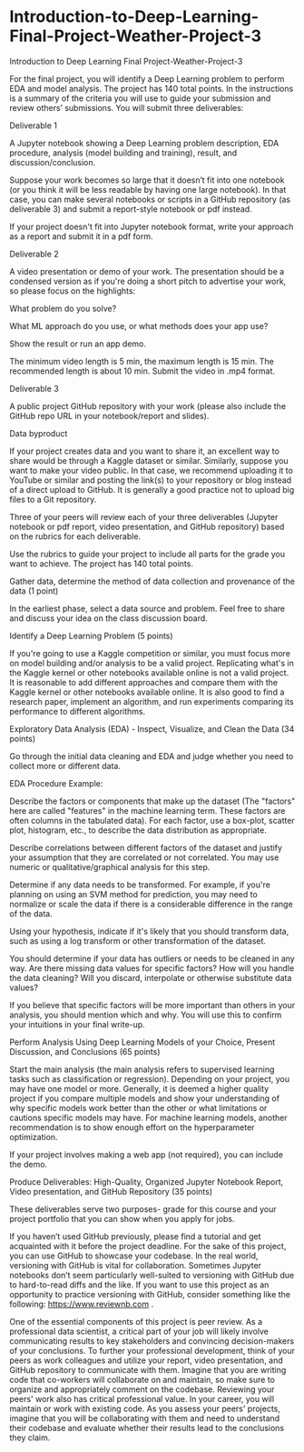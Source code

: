 # Introduction-to-Deep-Learning-Final-Project-Weather-Project-3
Introduction to Deep Learning Final Project-Weather-Project-3

For the final project, you will identify a Deep Learning problem to perform EDA and model analysis.  The project has 140 total points. In the instructions is a summary of the criteria you will use to guide your submission and review others’ submissions.   You will submit three deliverables:

Deliverable 1 

A Jupyter notebook showing a Deep Learning problem description, EDA procedure, analysis (model building and training), result, and discussion/conclusion. 

Suppose your work becomes so large that it doesn’t fit into one notebook (or you think it will be less readable by having one large notebook). In that case, you can make several notebooks or scripts in a GitHub repository (as deliverable 3) and submit a report-style notebook or pdf instead.

If your project doesn't fit into Jupyter notebook format, write your approach as a report and submit it in a pdf form.

Deliverable 2 

A video presentation or demo of your work. The presentation should be a condensed version as if you're doing a short pitch to advertise your work, so please focus on the highlights:

What problem do you solve?

What ML approach do you use, or what methods does your app use?

Show the result or run an app demo.

The minimum video length is 5 min, the maximum length is 15 min. The recommended length is about 10 min. Submit the video in .mp4 format.

Deliverable 3 

A public project GitHub repository with your work (please also include the GitHub repo URL in your notebook/report and slides). 

Data byproduct

If your project creates data and you want to share it, an excellent way to share would be through a Kaggle dataset or similar. Similarly, suppose you want to make your video public. In that case, we recommend uploading it to YouTube or similar and posting the link(s) to your repository or blog instead of a direct upload to GitHub. It is generally a good practice not to upload big files to a Git repository.

Three of your peers will review each of your three deliverables (Jupyter notebook or pdf report, video presentation, and GitHub repository) based on the rubrics for each deliverable. 

Use the rubrics to guide your project to include all parts for the grade you want to achieve. The project has 140 total points. 


Gather data, determine the method of data collection and provenance of the data (1 point)

In the earliest phase, select a data source and problem. Feel free to share and discuss your idea on the class discussion board.


Identify a Deep Learning Problem (5 points)

If you're going to use a Kaggle competition or similar, you must focus more on model building and/or analysis to be a valid project. Replicating what's in the Kaggle kernel or other notebooks available online is not a valid project. It is reasonable to add different approaches and compare them with the Kaggle kernel or other notebooks available online. It is also good to find a research paper, implement an algorithm, and run experiments comparing its performance to different algorithms.  


Exploratory Data Analysis (EDA) - Inspect, Visualize, and Clean the Data (34 points)

 Go through the initial data cleaning and EDA and judge whether you need to collect more or different data. 

EDA Procedure Example:

Describe the factors or components that make up the dataset (The "factors" here are called "features" in the machine learning term. These factors are often columns in the tabulated data). For each factor, use a box-plot, scatter plot, histogram, etc., to describe the data distribution as appropriate.

Describe correlations between different factors of the dataset and justify your assumption that they are correlated or not correlated. You may use numeric or qualitative/graphical analysis for this step.

Determine if any data needs to be transformed. For example, if you're planning on using an SVM method for prediction, you may need to normalize or scale the data if there is a considerable difference in the range of the data.

Using your hypothesis, indicate if it's likely that you should transform data, such as using a log transform or other transformation of the dataset.

You should determine if your data has outliers or needs to be cleaned in any way. Are there missing data values for specific factors? How will you handle the data cleaning? Will you discard, interpolate or otherwise substitute data values?

If you believe that specific factors will be more important than others in your analysis, you should mention which and why. You will use this to confirm your intuitions in your final write-up.


Perform Analysis Using Deep Learning Models of your Choice, Present Discussion, and Conclusions (65 points)

Start the main analysis (the main analysis refers to supervised learning tasks such as classification or regression). Depending on your project, you may have one model or more. Generally, it is deemed a higher quality project if you compare multiple models and show your understanding of why specific models work better than the other or what limitations or cautions specific models may have. For machine learning models, another recommendation is to show enough effort on the hyperparameter optimization.

 If your project involves making a web app (not required), you can include the demo.


Produce Deliverables: High-Quality, Organized Jupyter Notebook Report, Video presentation, and GitHub Repository (35 points)

These deliverables serve two purposes- grade for this course and your project portfolio that you can show when you apply for jobs.

If you haven’t used GitHub previously, please find a tutorial and get acquainted with it before the project deadline. For the sake of this project, you can use GitHub to showcase your codebase. In the real world, versioning with GitHub is vital for collaboration. Sometimes Jupyter notebooks don’t seem particularly well-suited to versioning with GitHub due to hard-to-read diffs and the like. If you want to use this project as an opportunity to practice versioning with GitHub, consider something like the following: 
https://www.reviewnb.com
.

One of the essential components of this project is peer review. As a professional data scientist, a critical part of your job will likely involve communicating results to key stakeholders and convincing decision-makers of your conclusions. To further your professional development, think of your peers as work colleagues and utilize your report, video presentation, and GitHub repository to communicate with them. Imagine that you are writing code that co-workers will collaborate on and maintain, so make sure to organize and appropriately comment on the codebase. Reviewing your peers' work also has critical professional value. In your career, you will maintain or work with existing code. As you assess your peers' projects, imagine that you will be collaborating with them and need to understand their codebase and evaluate whether their results lead to the conclusions they claim.

